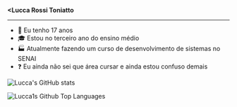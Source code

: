 <b><Lucca Rossi Toniatto</b>
<hr>

- 🌿 Eu tenho 17 anos
- 🎓 Estou no terceiro ano do ensino médio
- 🏭 Atualmente fazendo um curso de desenvolvimento de sistemas no SENAI
- ❓ Eu ainda não sei que área cursar e ainda estou confuso demais

![Lucca's GitHub stats](https://github-readme-stats.vercel.app/api?username=LuccaToniatto&show_icons=true&theme=merko)

![Lucca1s Github Top Languages](https://github-readme-stats.vercel.app/api/top-langs/?username=LuccaToniatto&show_icons=true&theme=merko)
